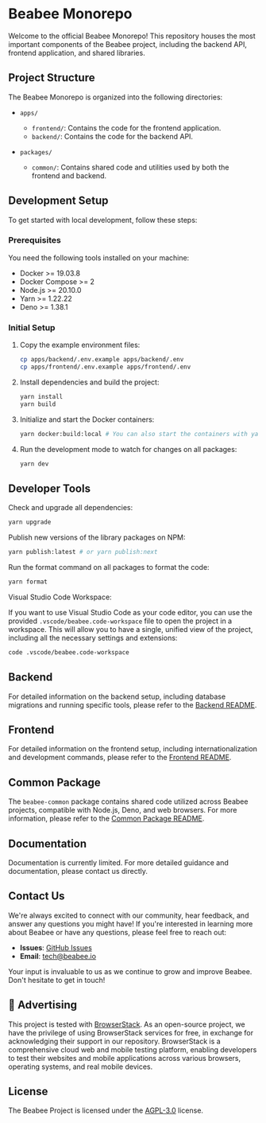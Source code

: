 # Beabee Monorepo

Welcome to the official Beabee Monorepo! This repository houses the most important components of the Beabee project, including the backend API, frontend application, and shared libraries.

## Project Structure

The Beabee Monorepo is organized into the following directories:

- `apps/`

  - `frontend/`: Contains the code for the frontend application.
  - `backend/`: Contains the code for the backend API.

- `packages/`
  - `common/`: Contains shared code and utilities used by both the frontend and backend.

## Development Setup

To get started with local development, follow these steps:

### Prerequisites

You need the following tools installed on your machine:

- Docker >= 19.03.8
- Docker Compose >= 2
- Node.js >= 20.10.0
- Yarn >= 1.22.22
- Deno >= 1.38.1

### Initial Setup

1. Copy the example environment files:

   ```bash
   cp apps/backend/.env.example apps/backend/.env
   cp apps/frontend/.env.example apps/frontend/.env
   ```

2. Install dependencies and build the project:

   ```bash
   yarn install
   yarn build
   ```

3. Initialize and start the Docker containers:

   ```bash
   yarn docker:build:local # You can also start the containers with yarn docker:start:local
   ```

4. Run the development mode to watch for changes on all packages:

   ```bash
   yarn dev
   ```

## Developer Tools

Check and upgrade all dependencies:

```bash
yarn upgrade
```

Publish new versions of the library packages on NPM:

```bash
yarn publish:latest # or yarn publish:next
```

Run the format command on all packages to format the code:

```bash
yarn format
```

Visual Studio Code Workspace:

If you want to use Visual Studio Code as your code editor, you can use the provided `.vscode/beabee.code-workspace` file to open the project in a workspace. This will allow you to have a single, unified view of the project, including all the necessary settings and extensions:

```bash
code .vscode/beabee.code-workspace
```

## Backend

For detailed information on the backend setup, including database migrations and running specific tools, please refer to the [Backend README](apps/backend/README.md).

## Frontend

For detailed information on the frontend setup, including internationalization and development commands, please refer to the [Frontend README](apps/frontend/README.md).

## Common Package

The `beabee-common` package contains shared code utilized across Beabee projects, compatible with Node.js, Deno, and web browsers.
For more information, please refer to the [Common Package README](packages/common/README.md).

## Documentation

Documentation is currently limited. For more detailed guidance and documentation, please contact us directly.

## Contact Us

We're always excited to connect with our community, hear feedback, and answer any questions you might have! If you're interested in learning more about Beabee or have any questions, please feel free to reach out:

- **Issues**: [GitHub Issues](https://github.com/beabee-communityrm/beabee/issues)
- **Email**: [tech@beabee.io](mailto:tech@beabee.io)

Your input is invaluable to us as we continue to grow and improve Beabee. Don't hesitate to get in touch!

## 🤝 Advertising

This project is tested with [BrowserStack](https://www.browserstack.com). As an open-source project, we have the privilege of using BrowserStack services for free, in exchange for acknowledging their support in our repository. BrowserStack is a comprehensive cloud web and mobile testing platform, enabling developers to test their websites and mobile applications across various browsers, operating systems, and real mobile devices.

## License

The Beabee Project is licensed under the [AGPL-3.0](./LICENSE) license.
